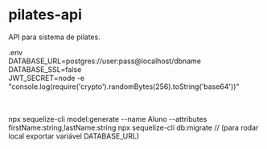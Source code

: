 # pilates-api
API para sistema de pilates.

.env
<br/>
DATABASE_URL=postgres://user:pass@localhost/dbname
<br/>
DATABASE_SSL=false
<br/>
JWT_SECRET=node -e "console.log(require('crypto').randomBytes(256).toString('base64'))"

<br/>
<br/>
npx sequelize-cli model:generate --name Aluno --attributes firstName:string,lastName:string
npx sequelize-cli db:migrate   // (para rodar local exportar variável DATABASE_URL)